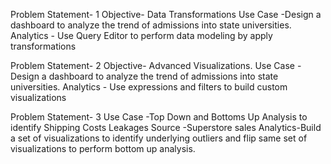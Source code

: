 Problem Statement- 1
Objective- Data Transformations
Use Case -Design a dashboard to analyze the trend of admissions into state universities.
Analytics - Use Query Editor to perform data modeling by apply transformations

Problem Statement- 2
Objective- Advanced Visualizations.
Use Case -Design a dashboard to analyze the trend of admissions into state universities.
Analytics - Use expressions and filters to build custom visualizations

Problem Statement- 3
Use Case -Top Down and Bottoms Up Analysis to identify Shipping Costs Leakages
Source -Superstore sales
Analytics-Build a set of visualizations to identify underlying outliers and flip same set of
visualizations to perform bottom up analysis.
